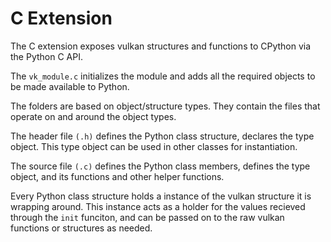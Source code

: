# C Extension

The C extension exposes vulkan structures and functions to CPython via the Python C API.

The `vk_module.c` initializes the module and adds all the required objects to be made available to Python.

The folders are based on object/structure types. They contain the files that operate on and around the object types.

The header file `(.h)` defines the Python class structure, declares the type object. This type object can be used in other classes for instantiation.

The source file `(.c)` defines the Python class members, defines the type object, and its functions and other helper functions.

Every Python class structure holds a instance of the vulkan structure it is wrapping around. This instance acts as a holder for the values recieved through the `init` funciton, and can be passed on to the raw vulkan functions or structures as needed.

